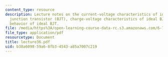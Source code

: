 ```yaml
---
content_type: resource
description: Lecture notes on the current-voltage characteristics of ideal bipolar
  junction transistor (BJT), charge-voltage characteristics of ideal BJT, and small-signal
  behavior of ideal BJT.
file: /media/https%3A/open-learning-course-data-rc.s3.amazonaws.com/6-720j-integrated-microelectronic-devices-spring-2007/b38a609859a68fb34543a85a7007c219_lecture36.pdf
file_type: application/pdf
resourcetype: Document
title: lecture36.pdf
uid: b38a6098-59a6-8fb3-4543-a85a7007c219
---
```

